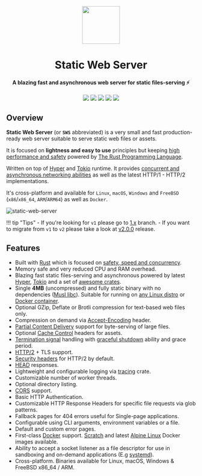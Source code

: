 <div>
  <div align="center">
    <img
      src="https://camo.githubusercontent.com/a08032a2db94aea229991af8f73c45cc95174c8066dc7a6b1f88a79c94cf1093/68747470733a2f2f75706c6f61642e77696b696d656469612e6f72672f77696b6970656469612f636f6d6d6f6e732f7468756d622f642f64352f527573745f70726f6772616d6d696e675f6c616e67756167655f626c61636b5f6c6f676f2e7376672f3130323470782d527573745f70726f6772616d6d696e675f6c616e67756167655f626c61636b5f6c6f676f2e7376672e706e67"
      height="100" width="100"
    />
  </div>

  <h1 align="center">Static Web Server</h1>

  <h4 align="center">
    A blazing fast and asynchronous web server for static files-serving ⚡
  </h4>

<div align="center">
<a href="https://github.com/joseluisq/static-web-server/actions/workflows/devel.yml" title="devel ci"><img src="https://github.com/joseluisq/static-web-server/actions/workflows/devel.yml/badge.svg?branch=master"></a> 
<a href="https://hub.docker.com/r/joseluisq/static-web-server/" title="Docker Image Version (tag latest semver)"><img src="https://img.shields.io/docker/v/joseluisq/static-web-server/2"></a> 
<a href="https://hub.docker.com/r/joseluisq/static-web-server/tags" title="Docker Image Size (tag)"><img src="https://img.shields.io/docker/image-size/joseluisq/static-web-server/2"></a> 
<a href="https://hub.docker.com/r/joseluisq/static-web-server/" title="Docker Image"><img src="https://img.shields.io/docker/pulls/joseluisq/static-web-server.svg"></a> 
<a href="https://sws.joseluisq.net" title="Documentation"><img src="https://img.shields.io/badge/docs-latest-green"></a>
</div>
</div>

## Overview

**Static Web Server** (or **`SWS`** abbreviated) is a very small and fast production-ready web server suitable to serve static web files or assets.

It is focused on **lightness and easy to use** principles but keeping [high performance and safety](https://blog.rust-lang.org/2015/04/10/Fearless-Concurrency.html) powered by [The Rust Programming Language](https://rust-lang.org).

Written on top of [Hyper](https://github.com/hyperium/hyper) and [Tokio](https://github.com/tokio-rs/tokio) runtime. It provides [concurrent and asynchronous networking abilities](https://rust-lang.github.io/async-book/01_getting_started/02_why_async.html) as well as the latest HTTP/1 - HTTP/2 implementations.

It's cross-platform and available for `Linux`, `macOS`, `Windows` and `FreeBSD` (`x86`/`x86_64`,  `ARM`/`ARM64`) as well as `Docker`.

![static-web-server](https://user-images.githubusercontent.com/1700322/152613820-658f025c-d0a4-46b3-aa6d-bdc7f638ce77.png)

!!! tip "Tips"
    - If you're looking for `v1` please go to [1.x](https://github.com/joseluisq/static-web-server/tree/1.x) branch.
    - If you want to migrate from `v1` to `v2` please take a look at [v2.0.0](https://github.com/joseluisq/static-web-server/releases/tag/v2.0.0) release.

## Features

- Built with [Rust](https://rust-lang.org) which is focused on [safety, speed and concurrency](https://kornel.ski/rust-c-speed).
- Memory safe and very reduced CPU and RAM overhead.
- Blazing fast static files-serving and asynchronous powered by latest [Hyper](https://github.com/hyperium/hyper/), [Tokio](https://github.com/tokio-rs/tokio) and a set of [awesome crates](https://github.com/joseluisq/static-web-server/blob/master/Cargo.toml).
- Single __4MB__ (uncompressed) and fully static binary with no dependencies ([Musl libc](https://doc.rust-lang.org/edition-guide/rust-2018/platform-and-target-support/musl-support-for-fully-static-binaries.html)). Suitable for running on [any Linux distro](https://en.wikipedia.org/wiki/Linux_distribution) or [Docker container](https://hub.docker.com/r/joseluisq/static-web-server/tags).
- Optional GZip, Deflate or Brotli compression for text-based web files only.
- Compression on demand via [Accept-Encoding](https://developer.mozilla.org/en-US/docs/Web/HTTP/Headers/Accept-Encoding) header.
- [Partial Content Delivery](https://en.wikipedia.org/wiki/Byte_serving) support for byte-serving of large files.
- Optional [Cache Control](https://developer.mozilla.org/en-US/docs/Web/HTTP/Headers/Cache-Control) headers for assets.
- [Termination signal](https://www.gnu.org/software/libc/manual/html_node/Termination-Signals.html) handling with [graceful shutdown](https://cloud.google.com/blog/products/containers-kubernetes/kubernetes-best-practices-terminating-with-grace) ability and grace period.
- [HTTP/2](https://tools.ietf.org/html/rfc7540) + TLS support.
- [Security headers](https://web.dev/security-headers/) for HTTP/2 by default.
- [HEAD](https://tools.ietf.org/html/rfc7231#section-4.3.2) responses.
- Lightweight and configurable logging via [tracing](https://github.com/tokio-rs/tracing) crate.
- Customizable number of worker threads.
- Optional directory listing.
- [CORS](https://developer.mozilla.org/en-US/docs/Web/HTTP/CORS) support.
- Basic HTTP Authentication.
- Customizable HTTP Response Headers for specific file requests via glob patterns.
- Fallback pages for 404 errors useful for Single-page applications.
- Configurable using CLI arguments, environment variables or a file.
- Default and custom error pages.
- First-class [Docker](https://docs.docker.com/get-started/overview/) support. [Scratch](https://hub.docker.com/_/scratch) and latest [Alpine Linux](https://hub.docker.com/_/alpine) Docker images available.
- Ability to accept a socket listener as a file descriptor for use in sandboxing and on-demand applications (E.g [systemd](http://0pointer.de/blog/projects/socket-activation.html)).
- Cross-platform. Binaries available for Linux, macOS, Windows & FreeBSD x86_64 / ARM.
